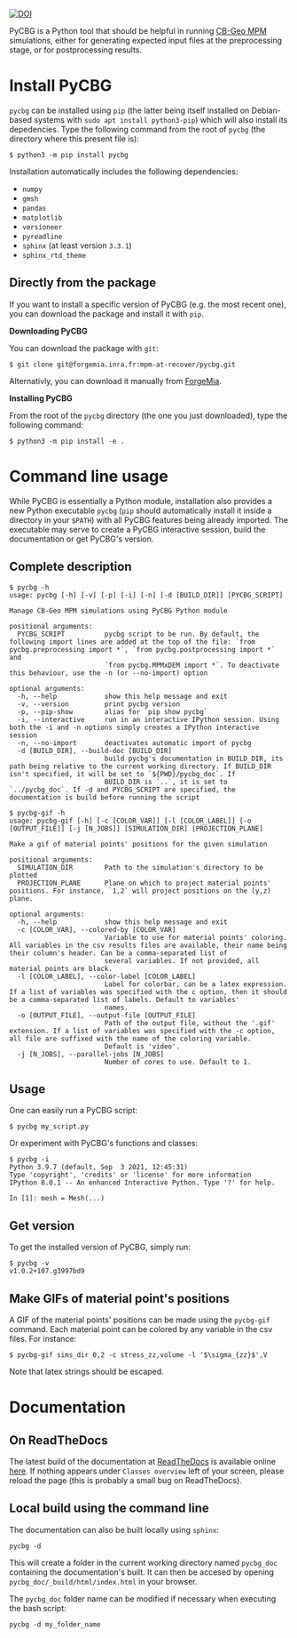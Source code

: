 [![DOI](https://zenodo.org/badge/DOI/10.5281/zenodo.5179973.svg)](https://doi.org/10.5281/zenodo.5179973)

PyCBG is a Python tool that should be helpful in running [CB-Geo MPM](https://github.com/cb-geo/mpm) simulations, either for generating expected input files at the preprocessing stage, or for postprocessing results.

Install PyCBG
=============

`pycbg` can be installed using `pip` (the latter being itself installed on Debian-based systems with `sudo apt install python3-pip`) which will also install its depedencies. Type the following command from the root of `pycbg` (the directory where this present file is): 

```console
$ python3 -m pip install pycbg
```

Installation automatically includes the following dependencies: 
 - `numpy`
 - `gmsh`
 - `pandas`
 - `matplotlib`
 - `versioneer`
 - `pyreadline`
 - `sphinx` (at least version `3.3.1`)
 - `sphinx_rtd_theme`

## Directly from the package

If you want to install a specific version of PyCBG (e.g. the most recent one), you can download the package and install it with `pip`.

**Downloading PyCBG**

You can download the package with `git`:
```console
$ git clone git@forgemia.inra.fr:mpm-at-recover/pycbg.git
```

Alternativly, you can download it manually from [ForgeMia](https://forgemia.inra.fr/mpm-at-recover/pycbg).

**Installing PyCBG**

From the root of the `pycbg` directory (the one you just downloaded), type the following command: 

```console
$ python3 -m pip install -e .
```

Command line usage
==================

While PyCBG is essentially a Python module, installation also provides a new Python executable `pycbg` (`pip` should automatically install it inside a directory in your `$PATH`) with all PyCBG features being already imported. The executable may serve to create a PyCBG interactive session, build the documentation or get PyCBG's version.

## Complete description
```console
$ pycbg -h
usage: pycbg [-h] [-v] [-p] [-i] [-n] [-d [BUILD_DIR]] [PYCBG_SCRIPT]

Manage CB-Geo MPM simulations using PyCBG Python module

positional arguments:
  PYCBG_SCRIPT          pycbg script to be run. By default, the following import lines are added at the top of the file: `from pycbg.preprocessing import *`, `from pycbg.postprocessing import *` and
                        `from pycbg.MPMxDEM import *`. To deactivate this behaviour, use the -n (or --no-import) option

optional arguments:
  -h, --help            show this help message and exit
  -v, --version         print pycbg version
  -p, --pip-show        alias for `pip show pycbg`
  -i, --interactive     run in an interactive IPython session. Using both the -i and -n options simply creates a IPython interactive session
  -n, --no-import       deactivates automatic import of pycbg
  -d [BUILD_DIR], --build-doc [BUILD_DIR]
                        build pycbg's documentation in BUILD_DIR, its path being relative to the current working directory. If BUILD_DIR isn't specified, it will be set to `${PWD}/pycbg_doc`. If
                        BUILD_DIR is `..`, it is set to `../pycbg_doc`. If -d and PYCBG_SCRIPT are specified, the documentation is build before running the script

$ pycbg-gif -h
usage: pycbg-gif [-h] [-c [COLOR_VAR]] [-l [COLOR_LABEL]] [-o [OUTPUT_FILE]] [-j [N_JOBS]] [SIMULATION_DIR] [PROJECTION_PLANE]

Make a gif of material points' positions for the given simulation

positional arguments:
  SIMULATION_DIR        Path to the simulation's directory to be plotted
  PROJECTION_PLANE      Plane on which to project material points' positions. For instance, `1,2` will project positions on the (y,z) plane.

optional arguments:
  -h, --help            show this help message and exit
  -c [COLOR_VAR], --colored-by [COLOR_VAR]
                        Variable to use for material points' coloring. All variables in the csv results files are available, their name being their column's header. Can be a comma-separated list of
                        several variables. If not provided, all material points are black.
  -l [COLOR_LABEL], --color-label [COLOR_LABEL]
                        Label for colorbar, can be a latex expression. If a list of variables was specified with the c option, then it should be a comma-separated list of labels. Default to variables'
                        names.
  -o [OUTPUT_FILE], --output-file [OUTPUT_FILE]
                        Path of the output file, without the '.gif' extension. If a list of variables was specified with the -c option, all file are suffixed with the name of the coloring variable.
                        Default is 'video'.
  -j [N_JOBS], --parallel-jobs [N_JOBS]
                        Number of cores to use. Default to 1.
```

## Usage
One can easily run a PyCBG script:
```console
$ pycbg my_script.py
```

Or experiment with PyCBG's functions and classes:
```console
$ pycbg -i
Python 3.9.7 (default, Sep  3 2021, 12:45:31) 
Type 'copyright', 'credits' or 'license' for more information
IPython 8.0.1 -- An enhanced Interactive Python. Type '?' for help.

In [1]: mesh = Mesh(...)
```

## Get version
To get the installed version of PyCBG, simply run:
```console
$ pycbg -v
v1.0.2+107.g3997bd9
```

## Make GIFs of material point's positions
A GIF of the material points' positions can be made using the `pycbg-gif` command. Each material point can be colored by any variable in the csv files. For instance:
```console
$ pycbg-gif sims_dir 0,2 -c stress_zz,volume -l '$\sigma_{zz}$',V
```
Note that latex strings should be escaped.

Documentation
=============

## On ReadTheDocs

The latest build of the documentation at [ReadTheDocs](https://readthedocs.org/) is available online [here](https://pycbg.readthedocs.io/en/latest/). If nothing appears under `Classes overview` left of your screen, please reload the page (this is probably a small bug on ReadTheDocs).

## Local build using the command line

The documentation can also be built locally using `sphinx`:
```
pycbg -d
```

This will create a folder in the current working directory named `pycbg_doc` containing the documentation's built.
It can then be accesed by opening `pycbg_doc/_build/html/index.html` in your browser.

The `pycbg_doc` folder name can be modified if necessary when executing the bash script:
```
pycbg -d my_folder_name
```

